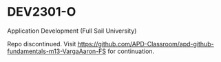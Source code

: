 # DEV2301-O
Application Development (Full Sail University)

Repo discontinued. Visit https://github.com/APD-Classroom/apd-github-fundamentals-m13-VargaAaron-FS for continuation.
